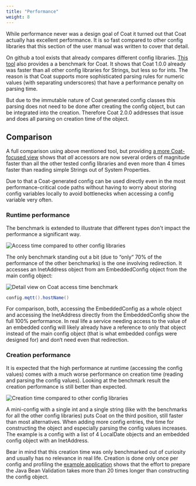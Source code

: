 ```yaml
---
title: "Performance"
weight: 8
---
```


While performance never was a design goal of Coat it turned out that Coat actually has excellent performance. It is so fast compared to other config libraries that this section of the user manual was written to cover that detail.

On github a tool exists that already compares different config libraries. [This tool](https://github.com/joeljeremy7/java-config-library-benchmarks) also provides a a benchmark for Coat. It shows that Coat 1.0.0 already was faster than all other config libraries for Strings, but less so for ints. The reason is that Coat supports more sophisticated parsing rules for numeric values (with separating underscores) that have a performance penalty on parsing time.

But due to the immutable nature of Coat generated config classes this parsing does not need to be done after creating the config object, but can be integrated into the creation. Therefore Coat 2.0.0 addresses that issue and does all parsing on creation time of the object.

## Comparison

A full comparison using above mentioned tool, but providing [a more Coat-focused view](https://hupfdule.github.io/coat-performance-comparison) shows that _all_ accessors are now several orders of magnitude faster than all the other tested config libraries and even more than 4 times faster than reading simple Strings out of System Properties.

Due to that a Coat-generated config can be used directly even in the most performance-critical code paths without having to worry about storing config variables locally to
avoid bottlenecks when accessing a config variable very often.

### Runtime performance

The benchmark is extended to illustrate that different types don't impact the performance a significant way.

![Access time compared to other config libraries](../performance_overview.png)

The only benchmark standing out a bit (due to “only“ 70% of the performance of the other benchmarks) is the one involving redirection. It accesses an InetAddress object from am EmbeddedConfig object from the main config object:

![Detail view on Coat access time benchmark](../access_time.png)

```java
config.mqtt().hostName()
```

For comparison, both, accessing the EmbeddedConfig as a whole object and accessing the InetAddress directly from the EmbeddedConfig show the full 100% performance.
In real life a service needing access to the value of an embedded config will likely already have a reference to only that object instead of the main config object (that is what embedded configs were designed for) and don‘t need even that redirection.

### Creation performance

It is expected that the high performance at runtime (accessing the config values) comes with a much worse performance on creation time (reading and parsing the config values). Looking at the benchmark result the creation performance is still better than expected.

![Creation time compared to other config libraries](../creation_time.png)

A mini-config with a single int and a single string (like with the benchmarks for all the other config libraries) puts Coat on the third position, still faster than most alternatives. When adding more config entries, the time for constructing the object and especially parsing the config values increases. The example is a config with a list of 4 LocalDate objects and an embedded config object with an InetAddress.

Bear in mind that this creation time was only benchmarked out of curiosity and usually has no relevance in real life. Creation is done only once per config and profiling the [example application](https://github.com/poiu-de/coat/tree/master/coat-example) shows that the effort to prepare the Java Bean Validation takes more than 20 times longer than constructing the config object.
